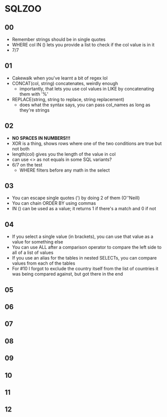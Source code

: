 # SQLZOO

## 00
- Remember strings should be in single quotes
- WHERE col IN () lets you provide a list to check if the col value is in it
- 7/7

## 01
- Cakewalk when you've learnt a bit of regex lol
- CONCAT(col, string) concatenates, weirdly enough
    - importantly, that lets you use col values in LIKE by concatenating them with '%'
- REPLACE(string, string to replace, string replacement)
    - does what the syntax says, you can pass col_names as long as they're strings

## 02
- **NO SPACES IN NUMBERS!!!**
- XOR is a thing, shows rows where one of the two conditions are true but not both
- length(col) gives you the length of the value in col
- can use <> as not equals in some SQL variants?
- 6/7 on the test
    - WHERE filters before any math in the select 

## 03
- You can escape single quotes (') by doing 2 of them (O''Neill)
- You can chain ORDER BY using commas
- IN () can be used as a value; it returns 1 if there's a match and 0 if not

## 04
- If you select a single value (in brackets), you can use that value as a value for something else
- You can use ALL after a comparison operator to compare the left side to all of a list of values
- If you use an alias for the tables in nested SELECTs, you can compare values from each of the tables
- For #10 I forgot to exclude the country itself from the list of countries it was being compared against, but got there in the end

## 05


## 06


## 07


## 08


## 09


## 10


## 11


## 12
